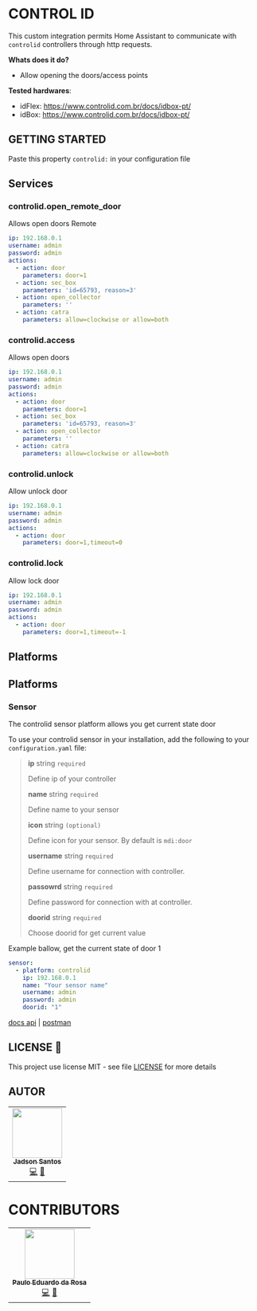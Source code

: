# CONTROL ID

This custom integration permits Home Assistant to communicate with `controlid` controllers through  http requests.

**Whats does it do?**
- Allow opening the doors/access points

**Tested hardwares**:
- idFlex: https://www.controlid.com.br/docs/idbox-pt/
- idBox: https://www.controlid.com.br/docs/idbox-pt/

## GETTING STARTED

Paste this property `controlid:` in your configuration file
## Services

### controlid.open_remote_door

Allows open doors Remote


```yaml
ip: 192.168.0.1
username: admin
password: admin
actions:
  - action: door
    parameters: door=1
  - action: sec_box
    parameters: 'id=65793, reason=3'
  - action: open_collector
    parameters: ''
  - action: catra
    parameters: allow=clockwise or allow=both
```

### controlid.access

Allows open doors


```yaml
ip: 192.168.0.1
username: admin
password: admin
actions:
  - action: door
    parameters: door=1
  - action: sec_box
    parameters: 'id=65793, reason=3'
  - action: open_collector
    parameters: ''
  - action: catra
    parameters: allow=clockwise or allow=both
```

### controlid.unlock

Allow unlock door


```yaml
ip: 192.168.0.1
username: admin
password: admin
actions:
  - action: door 
    parameters: door=1,timeout=0
```


### controlid.lock

Allow lock door


```yaml
ip: 192.168.0.1
username: admin
password: admin
actions:
  - action: door 
    parameters: door=1,timeout=-1
```


## Platforms

## Platforms

### Sensor

The controlid sensor platform allows you get current state door

To use your controlid sensor in your installation, add the following to your `configuration.yaml` file:



> **ip** string `required`
> 
> Define ip of your controller
> 
> **name** string `required`
> 
> Define name to your sensor
> 
> **icon** string `(optional)`
> 
> Define icon for your sensor. By default is `mdi:door`
> 
> **username** string `required`
> 
> Define username for connection with controller.
> 
> **passowrd** string `required`
> 
> Define password for connection with at controller.
> 
> **doorid** string `required`
> 
> Choose doorid for get current value 


Example ballow, get the current state of door 1

```yaml
sensor:
  - platform: controlid
    ip: 192.168.0.1
    name: "Your sensor name"
    username: admin
    password: admin
    doorid: "1"

```

[docs api](https://www.controlid.com.br/docs/access-api-pt/acoes/abertura-remota-porta-e-catraca/#exemplo-abrir-rele-idaccessidfitidbox)
 | [postman](https://documenter.getpostman.com/view/7260734/S1LvX9b1?version=latest#00155afb-f5aa-4615-b15b-ed43a57d5836)

## LICENSE 📝

This project use license MIT - see file [LICENSE](LICENSE) for more details
## AUTOR

<table>
  <tr>
    <td align="center"><a href="https://github.com/jadson179"><img src="https://avatars0.githubusercontent.com/u/42282908?s=460&u=79ce909209ebf14da91a2d2517c9b0f9e378a4e1&v=4" width="100px;" alt=""/><br /><sub><b>Jadson Santos</b></sub></a><br /><a href="https://github.com/jadson179/controlid/commits?author=jadson179" title="Code">💻</a> <a href="https://github.com/jadson179" title="Design">🎨</a></td>
</table>

# CONTRIBUTORS



<table>
  <tr>
    <td align="center"><a href="https://github.com/pauloeduardodarosa"><img src="https://avatars.githubusercontent.com/u/3733250?s=460&u=1f62e3cd067caa8b9eb27ba64794f381e4cb5168&v=4" width="100px;" alt=""/><br /><sub><b>Paulo Eduardo da Rosa</b></sub></a><br /><a href="https://github.com/pauloeduardodarosa/controlid/commits?author=pauloeduardodarosa" title="Code">💻</a> <a href="https://github.com/pauloeduardodarosa" title="Design">🎨</a></td>
</table>




 

